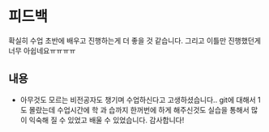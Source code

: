 # 피드백
확실히 수업 초반에 배우고 진행하는게 더 좋을 것 같습니다. 
그리고 이틀만 진행했던게 너무 아쉽네요ㅠㅠㅠㅠ 
## 내용
- 아무것도 모르는 비전공자도 챙기며 수업하신다고 고생하셨습니다.. git에 대해서 1도 몰랐는데 수업시간에 학 과 습까지 한꺼번에 하게 해주신것도 실습을 통해서 많이 익숙해 질 수 있었고 배울 수 있었습니다. 감사합니다! 
